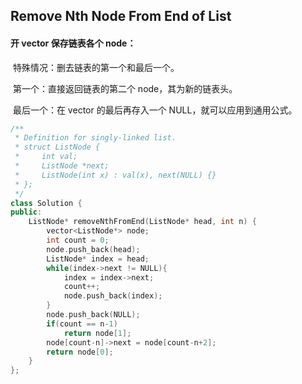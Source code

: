 ## Remove Nth Node From End of List

#### 开 vector 保存链表各个 node：

​		特殊情况：删去链表的第一个和最后一个。

​				第一个：直接返回链表的第二个 node，其为新的链表头。

​				最后一个：在 vector 的最后再存入一个 NULL，就可以应用到通用公式。

```c++
/**
 * Definition for singly-linked list.
 * struct ListNode {
 *     int val;
 *     ListNode *next;
 *     ListNode(int x) : val(x), next(NULL) {}
 * };
 */
class Solution {
public:
    ListNode* removeNthFromEnd(ListNode* head, int n) {
        vector<ListNode*> node;
        int count = 0;
        node.push_back(head);
        ListNode* index = head;
        while(index->next != NULL){
            index = index->next;
            count++;
            node.push_back(index);
        }
        node.push_back(NULL);
        if(count == n-1)
            return node[1];
        node[count-n]->next = node[count-n+2];
        return node[0];
    }
};
```


